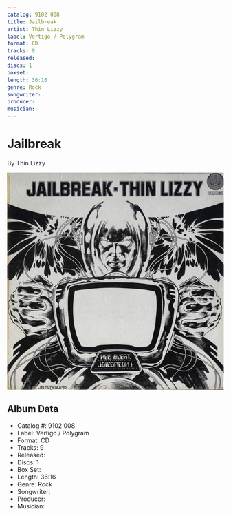 ```yaml
---
catalog: 9102 008
title: Jailbreak
artist: Thin Lizzy
label: Vertigo / Polygram
format: CD
tracks: 9
released: 
discs: 1
boxset: 
length: 36:16
genre: Rock
songwriter: 
producer: 
musician: 
---
```


# Jailbreak

By Thin Lizzy

![](../../assets/cdcovers/Thin_Lizzy-Jailbreak.png)

## Album Data

- Catalog #: 9102 008
- Label: Vertigo / Polygram
- Format: CD
- Tracks: 9
- Released: 
- Discs: 1
- Box Set: 
- Length: 36:16
- Genre: Rock
- Songwriter: 
- Producer: 
- Musician: 


